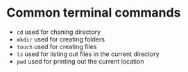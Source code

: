 # Common terminal commands

- `cd` used for chaning directory
- `mkdir` used for creating folders
- `touch` used for creating files
- `ls` used for listing out files in the current directory
- `pwd` used for printing out the current location
